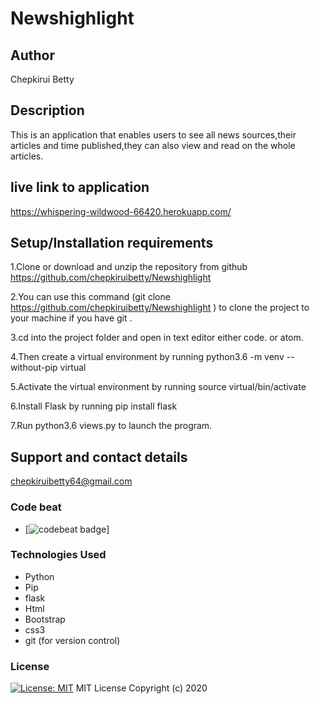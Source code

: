 # Newshighlight

## Author

 Chepkirui Betty

## Description
This is an application that enables users to see all news sources,their articles and time published,they can also view and read on the whole articles.


## live link to application

https://whispering-wildwood-66420.herokuapp.com/

## Setup/Installation requirements
1.Clone or download and unzip the repository from github https://github.com/chepkiruibetty/Newshighlight

2.You can use this command (git clone https://github.com/chepkiruibetty/Newshighlight ) to clone the project to your machine if you have git .

3.cd into the project folder and open in text editor either code. or atom.

4.Then create a virtual environment by running python3.6 -m venv --without-pip virtual

5.Activate the virtual environment by running source virtual/bin/activate

6.Install Flask by running pip install flask

7.Run  python3.6 views.py to launch the program.


## Support and contact details
chepkiruibetty64@gmail.com

### Code beat

- [![codebeat badge](https://codebeat.co/badges/a4834ad7-9168-4fcd-87ee-6305c883b8b8)]

### Technologies Used
* Python
* Pip
* flask
* Html
* Bootstrap
* css3
* git (for version control)

### License

[![License: MIT](https://img.shields.io/badge/License-MIT-yellow.svg)](https://opensource.org/licenses/MIT)
MIT License
Copyright (c) 2020